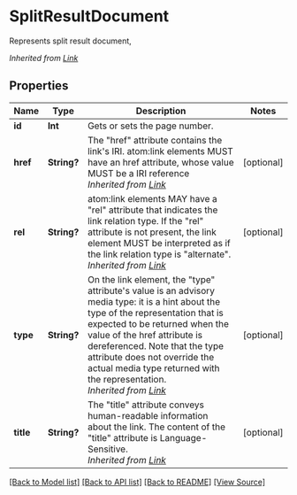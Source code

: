 # SplitResultDocument
Represents split result document,

*Inherited from [Link](Link.md)*
## Properties
Name | Type | Description | Notes
------------ | ------------- | ------------- | -------------
**id** | **Int** | Gets or sets the page number. | 
**href** | **String?** | The "href" attribute contains the link's IRI. atom:link elements MUST have an href attribute, whose value MUST be a IRI reference<br />*Inherited from [Link](Link.md)* | [optional]
**rel** | **String?** | atom:link elements MAY have a "rel" attribute that indicates the link relation type. If the "rel" attribute is not present, the link element MUST be interpreted as if the link relation type is "alternate".<br />*Inherited from [Link](Link.md)* | [optional]
**type** | **String?** | On the link element, the "type" attribute's value is an advisory media type: it is a hint about the type of the representation that is expected to be returned when the value of the href attribute is dereferenced. Note that the type attribute does not override the actual media type returned with the representation.<br />*Inherited from [Link](Link.md)* | [optional]
**title** | **String?** | The "title" attribute conveys human-readable information about the link. The content of the "title" attribute is Language-Sensitive.<br />*Inherited from [Link](Link.md)* | [optional]

[[Back to Model list]](../README.md#documentation-for-models) [[Back to API list]](../README.md#documentation-for-api-endpoints) [[Back to README]](../README.md) [[View Source]](../src/models/SplitResultDocument.ts)

